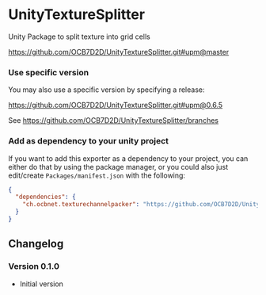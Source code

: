 # UnityTextureSplitter

Unity Package to split texture into grid cells

https://github.com/OCB7D2D/UnityTextureSplitter.git#upm@master

### Use specific version

You may also use a specific version by specifying a release:

https://github.com/OCB7D2D/UnityTextureSplitter.git#upm@0.6.5

See https://github.com/OCB7D2D/UnityTextureSplitter/branches

### Add as dependency to your unity project

If you want to add this exporter as a dependency to your project,
you can either do that by using the package manager, or you could
also just edit/create `Packages/manifest.json` with the following:

```json
{
  "dependencies": {
    "ch.ocbnet.texturechannelpacker": "https://github.com/OCB7D2D/UnityTextureSplitter.git#upm@master",
  }
}
```

## Changelog

### Version 0.1.0

- Initial version